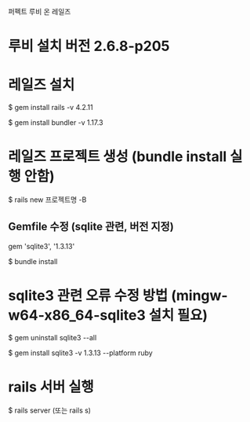 퍼펙트 루비 온 레일즈


# 루비 설치 버전 2.6.8-p205


# 레일즈 설치

$ gem install rails -v 4.2.11

$ gem install bundler -v 1.17.3


# 레일즈 프로젝트 생성 (bundle install 실행 안함)

$ rails new 프로젝트명 -B

## Gemfile 수정 (sqlite 관련, 버전 지정)

gem 'sqlite3', '1.3.13'

$ bundle install


# sqlite3 관련 오류 수정 방법 (mingw-w64-x86_64-sqlite3 설치 필요)

$ gem uninstall sqlite3 --all

$ gem install sqlite3 -v 1.3.13 --platform ruby


# rails 서버 실행

$ rails server (또는 rails s)
